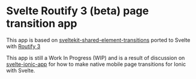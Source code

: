 # Svelte Routify 3 (beta) page transition app

This app is based on [sveltekit-shared-element-transitions](https://github.com/geoffrich/sveltekit-shared-element-transitions) ported to Svelte with [Routify 3](https://v3.routify.dev/)

This app is still a Work In Progress (WIP) and is a result of discussion on [svelte-ionic-app](https://github.com/Tommertom/svelte-ionic-app/issues/32) for how to make native mobile page transitions for Ionic with Svelte.
